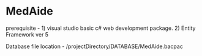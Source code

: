# MedAide
prerequisite  - 1) visual studio basic c# web development package. 
                2) Entity Framework ver 5

Database file location - /projectDirectory/DATABASE/MedAide.bacpac
